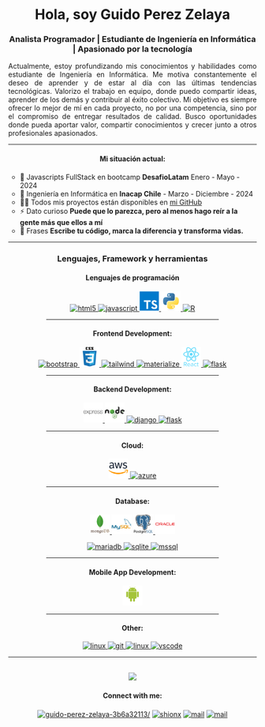 
<body>

<div>
<h1 align="center">Hola, soy Guido Perez Zelaya</h1>
<h3 align="center">Analista Programador | Estudiante de Ingeniería en Informática | Apasionado por la tecnología </h3>

<p align="justify" >Actualmente, estoy profundizando mis conocimientos y habilidades como estudiante de Ingeniería en Informática. Me motiva constantemente el deseo de aprender y de estar al día con las últimas tendencias tecnológicas. Valorizo el trabajo en equipo, donde puedo compartir ideas, aprender de los demás y contribuir al éxito colectivo. Mi objetivo es siempre ofrecer lo mejor de mí en cada proyecto, no por una competencia, sino por el compromiso de entregar resultados de calidad. Busco oportunidades donde pueda aportar valor, compartir conocimientos y crecer junto a otros profesionales apasionados.</p>

<hr>

<h4 style="margin-top: 20px; margin: 20px auto; text-align: center; max-width: 800px; ">Mi situación actual:</h4>
<ul style="list-style-type: circle; margin: auto;  max-width: 700px;text-align: center, justify;">
<li>📄 Javascripts FullStack en bootcamp <b>DesafioLatam</b> Enero - Mayo - 2024</li>
<li>📄 Ingeniería en Informática en <b>Inacap Chile</b> - Marzo - Diciembre - 2024</li>
<li>👨‍💻 Todos mis proyectos están disponibles en <a href="https://gperzal.vercel.app" >mi GitHub</a> </li>
<li>⚡ Dato curioso <b>Puede que lo parezca, pero al menos hago reír a la gente más que ellos a mí</b></li>
<li>💬 Frases <b>Escribe tu código, marca la diferencia y transforma vidas.</b></li>
</ul>

</div>

<hr>

<div align="center">
<h3>Lenguajes, Framework y herramientas</h3>

<h4>Lenguajes de programación</h4>
<a href="https://www.w3.org/html/" target="_blank" rel="noreferrer"> <img src="https://www.vectorlogo.zone/logos/w3_html5/w3_html5-icon.svg" alt="html5" width="40" height="40"/> </a>
<a href="https://developer.mozilla.org/en-US/docs/Web/JavaScript" target="_blank" rel="noreferrer"> <img  src="https://upload.vectorlogo.zone/logos/javascript/images/806c2e30-cf85-4b36-81bb-037049603c34.svg" alt="javascript" width="40" height="40"/> </a>
<a href="https://www.typescriptlang.org/" target="_blank" rel="noreferrer"> <img  src="https://raw.githubusercontent.com/devicons/devicon/master/icons/typescript/typescript-original.svg" alt="typescript" width="40" height="40"/> </a>
<a href="https://www.python.org" target="_blank" rel="noreferrer"> <img  src="https://raw.githubusercontent.com/devicons/devicon/master/icons/python/python-original.svg" alt="python" width="40" height="40"/> </a>
<a href="https://www.r-project.org" target="_blank" rel="noreferrer"> <img  src="https://www.vectorlogo.zone/logos/r-project/r-project-icon.svg" alt="R" width="40" height="40"/> </a>

<hr width="350px">

<h4>Frontend Development:</h4>

<a href="https://getbootstrap.com" target="_blank" rel="noreferrer"> <img   src="https://upload.vectorlogo.zone/logos/getbootstrap/images/987f8f6c-263a-47b1-a85d-853cfca215d9.svg" alt="bootstrap" width="40" height="40"/> </a>
<a href="https://www.w3schools.com/css/" target="_blank" rel="noreferrer"> <img  src="https://raw.githubusercontent.com/devicons/devicon/master/icons/css3/css3-original-wordmark.svg" alt="css3" width="40" height="40"/> </a>
<a href="https://tailwindcss.com/" target="_blank" rel="noreferrer"> <img  src="https://www.vectorlogo.zone/logos/tailwindcss/tailwindcss-icon.svg" alt="tailwind" width="40" height="40"/> </a>
<a href="https://materializecss.com/" target="_blank" rel="noreferrer"> <img  src="https://raw.githubusercontent.com/prplx/svg-logos/5585531d45d294869c4eaab4d7cf2e9c167710a9/svg/materialize.svg" alt="materialize" width="40" height="40"/> </a>
<a href="https://reactjs.org/" target="_blank" rel="noreferrer"> <img  src="https://raw.githubusercontent.com/devicons/devicon/master/icons/react/react-original-wordmark.svg" alt="react" width="40" height="40"/> </a>
<a href="https://nextjs.org/" target="_blank" rel="noreferrer"> <img  src="https://upload.vectorlogo.zone/logos/nextjs/images/abcffb25-b56d-475f-9c82-26818776dc33.svg" alt="flask" width="40" height="40"/> </a>

<hr width="350px">

<h4>Backend Development:</h4>
<a href="https://expressjs.com" target="_blank" rel="noreferrer"> <img  src="https://raw.githubusercontent.com/devicons/devicon/master/icons/express/express-original-wordmark.svg" alt="express" width="40" height="40"/> </a>
<a href="https://nodejs.org" target="_blank" rel="noreferrer"> <img  src="https://raw.githubusercontent.com/devicons/devicon/master/icons/nodejs/nodejs-original-wordmark.svg" alt="nodejs" width="40" height="40"/> </a>
<a href="https://www.djangoproject.com/" target="_blank" rel="noreferrer"> <img  src="https://cdn.worldvectorlogo.com/logos/django.svg" alt="django" width="40" height="40"/> </a>
<a href="https://flask.palletsprojects.com/" target="_blank" rel="noreferrer"> <img  src="https://www.vectorlogo.zone/logos/pocoo_flask/pocoo_flask-icon.svg" alt="flask" width="40" height="40"/> </a>

<hr width="350px">

<h4 >Cloud:</h4>
<a href="https://aws.amazon.com" target="_blank" rel="noreferrer"> <img  src="https://raw.githubusercontent.com/devicons/devicon/master/icons/amazonwebservices/amazonwebservices-original-wordmark.svg" alt="aws" width="40" height="40"/> </a> <a href="https://azure.microsoft.com/en-in/" target="_blank" rel="noreferrer"> <img  src="https://upload.vectorlogo.zone/logos/microsoft_azure/images/e584dc34-9cda-4cd3-b318-b6fe4909e4f8.svg" alt="azure" width="40" height="40"/> </a>

<hr width="350px">

<h4>Database:</h4>

<a href="https://www.mongodb.com/" target="_blank" rel="noreferrer"> <img  src="https://raw.githubusercontent.com/devicons/devicon/master/icons/mongodb/mongodb-original-wordmark.svg" alt="mongodb" width="40" height="40"/> </a>
<a href="https://www.mysql.com/" target="_blank" rel="noreferrer"> <img  src="https://raw.githubusercontent.com/devicons/devicon/master/icons/mysql/mysql-original-wordmark.svg" alt="mysql" width="40" height="40"/></a>
<a href="https://www.postgresql.org" target="_blank" rel="noreferrer"> <img  src="https://raw.githubusercontent.com/devicons/devicon/master/icons/postgresql/postgresql-original-wordmark.svg" alt="postgresql" width="40" height="40"/> </a>
<a href="https://www.oracle.com/" target="_blank" rel="noreferrer"> <img  src="https://raw.githubusercontent.com/devicons/devicon/master/icons/oracle/oracle-original.svg" alt="oracle" width="40" height="40"/> </a>

<a href="https://mariadb.org/" target="_blank" rel="noreferrer"> <img  src="https://www.vectorlogo.zone/logos/mariadb/mariadb-icon.svg" alt="mariadb" width="40" height="40"/> </a>
<a href="https://www.sqlite.org/" target="_blank" rel="noreferrer"> <img  src="https://www.vectorlogo.zone/logos/sqlite/sqlite-icon.svg" alt="sqlite" width="40" height="40"/> </a>
<a href="https://www.microsoft.com/en-us/sql-server" target="_blank" rel="noreferrer"> <img  src="https://www.svgrepo.com/show/303229/microsoft-sql-server-logo.svg" alt="mssql" width="40" height="40"/> </a>

<hr width="350px">

<h4 >Mobile App Development:</h4>

<a href="https://developer.android.com" target="_blank" rel="noreferrer"> <img  src="https://raw.githubusercontent.com/devicons/devicon/master/icons/android/android-original-wordmark.svg" alt="android" width="40" height="40"/> </a>

<hr width="350px">

<h4 >Other:</h4>

<a href="https://www.kali.org/" target="_blank" rel="noreferrer"> <img  src="https://upload.vectorlogo.zone/logos/kali/images/324c35f9-62e7-40d5-8d50-3d64fa06ad0e.svg" alt="linux" width="40" height="40"/> </a>
<a href="https://git-scm.com/" target="_blank" rel="noreferrer"> <img  src="https://www.vectorlogo.zone/logos/git-scm/git-scm-icon.svg" alt="git" width="40" height="40"/> </a>
<a href="https://www.microsoft.com/es-cl/" target="_blank" rel="noreferrer"> <img  src="https://www.vectorlogo.zone/logos/microsoft/microsoft-icon.svg" alt="linux" width="40" height="40"/> </a>
<a href="https://code.visualstudio.com/" target="_blank" rel="noreferrer"> <img  src="https://upload.vectorlogo.zone/logos/visualstudio_code/images/0aea25bb-27bb-427f-8d65-f999bf0cba67.svg" alt="vscode" width="40" height="40"/> </a>

</div>
<hr>

<br>
<div align="center" >
  <img  src="https://profile-counter.glitch.me/gperzal/count.svg?"  />
</div>

<div align="center">
<h4 >Connect with me:</h4>
<p >
<a href="https://linkedin.com/in/guido-perez-zelaya-3b6a32113/" target="blank"><img  align="center" src="https://www.vectorlogo.zone/logos/linkedin/linkedin-icon.svg" alt="guido-perez-zelaya-3b6a32113/" height="40" width="40" /></a>
<a href="https://fb.com/shionx" target="blank"><img  align="center" src="https://www.vectorlogo.zone/logos/facebook/facebook-official.svg" alt="shionx" height="40" width="40" /></a>
<a href="mailto:gperzal@gmail.com" target="blank"><img  align="center" src="https://www.vectorlogo.zone/logos/gmail/gmail-icon.svg" alt="mail" height="40" width="40" /></a>
<a href="wa.me/568998876935" target="blank"><img  align="center" src="https://www.vectorlogo.zone/logos/whatsapp/whatsapp-icon.svg" alt="mail" height="40" width="40" /></a>




</p>
</div>
</body>

